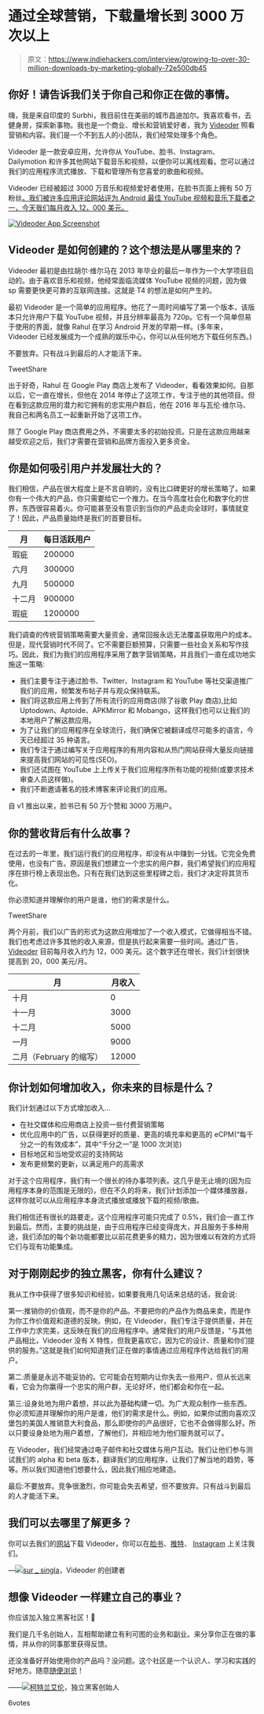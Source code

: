 # 通过全球营销，下载量增长到 3000 万次以上

> 原文：<https://www.indiehackers.com/interview/growing-to-over-30-million-downloads-by-marketing-globally-72e500db45>

## 你好！请告诉我们关于你自己和你正在做的事情。

嗨，我是来自印度的 Surbhi，我目前住在美丽的城市昌迪加尔。我喜欢看书，去健身房，探索新事物。我也是一个商业、增长和营销爱好者，我为 [Videoder](https://www.videoder.net) 照看营销和内容。我们是一个不到五人的小团队，我们经常处理多个角色。

Videoder 是一款安卓应用，允许你从 YouTube、脸书、Instagram、Dailymotion 和许多其他网站下载音乐和视频，以便你可以离线观看。您可以通过我们的应用程序流式播放、下载和管理所有您喜爱的歌曲和视频。

Videoder 已经被超过 3000 万音乐和视频爱好者使用，在脸书页面上拥有 50 万粉丝[。我们被许多应用评论网站评为 Android 最佳 YouTube 视频和音乐下载者之一，今天我们每月收入 12，000 美元。](https://www.facebook.com/Videoder)

[![Videoder App Screenshot](img/588f7dc5493aaa52a4126dee4682d534.png)](https://www.videoder.net) 

## Videoder 是如何创建的？这个想法是从哪里来的？

Videoder 最初是由拉胡尔·维尔马在 2013 年毕业的最后一年作为一个大学项目启动的。由于喜欢音乐和视频，他经常面临流媒体 YouTube 视频的问题，因为做 sp 需要更快更可靠的互联网连接。这就是 T4 的想法是如何产生的。

最初 Videoder 是一个简单的应用程序。他花了一周时间编写了第一个版本，该版本只允许用户下载 YouTube 视频，并且分辨率最高为 720p。它有一个简单但易于使用的界面，就像 Rahul 在学习 Android 开发的早期一样。(多年来，Videoder 已经发展成为一个成熟的娱乐中心，你可以从任何地方下载任何东西。)

不要放弃。只有战斗到最后的人才能活下来。

TweetShare

出于好奇，Rahul 在 Google Play 商店上发布了 Videoder，看看效果如何。自那以后，它一直在增长，但他在 2014 年停止了这项工作，专注于他的其他项目。但在看到这款应用的潜力和它拥有的忠实用户群后，他在 2016 年与瓦伦·维尔马、我自己和两名员工一起重新开始了这项工作。

除了 Google Play 商店费用之外，不需要太多的初始投资。只是在这款应用越来越受欢迎之后，我们才需要在营销和品牌方面投入更多资金。

## 你是如何吸引用户并发展壮大的？

我们相信，产品在很大程度上是不言自明的，没有比口碑更好的增长策略了。如果你有一个伟大的产品，你只需要给它一个推力。在当今高度社会化和数字化的世界，东西很容易着火。你可能甚至没有意识到当你的产品走向全球时，事情就变了！因此，产品质量始终是我们的首要目标。

| 月 | 每日活跃用户 |
| --- | --- |
| 瑕疵 | 200000 |
| 六月 | 300000 |
| 九月 | 500000 |
| 十二月 | 900000 |
| 瑕疵 | 1200000 |

我们调查的传统营销策略需要大量资金，通常回报永远无法覆盖获取用户的成本。但是，现代营销时代不同了。它不需要巨额预算，只需要一些社会关系和写作技巧。因此，我们为我们的应用程序采用了数字营销策略，并且我们一直在成功地实施这一策略:

*   我们主要专注于通过脸书、Twitter、Instagram 和 YouTube 等社交渠道推广我们的应用，频繁发布帖子并与观众保持联系。
*   我们将这款应用上传到了所有流行的应用商店(除了谷歌 Play 商店),比如 Uptodown、Aptoide、APKMirror 和 Mobango，这样我们也可以让我们的本地用户了解这款应用。
*   为了让我们的应用程序在全球流行，我们确保它被翻译成尽可能多的语言，今天已经超过 35 种语言。
*   我们专注于通过编写关于应用程序的有用内容和从热门网站获得大量反向链接来提高我们网站的可见性(SEO)。
*   我们还试图在 YouTube 上上传关于我们应用程序所有功能的视频(或要求技术审查人员这样做)。
*   我们不断邀请著名的技术博客来评论我们的应用。

自 v1 推出以来，脸书已有 50 万个赞和 3000 万用户。

## 你的营收背后有什么故事？

在过去的一年里，我们运行我们的应用程序，却没有从中赚到一分钱。它完全免费使用，也没有广告。原因是我们想建立一个忠实的用户群，我们希望我们的应用程序在排行榜上表现出色。只有在我们达到这些里程碑之后，我们才决定将其货币化。

你必须知道并理解你的用户是谁，他们的需求是什么。

TweetShare

两个月前，我们以广告的形式为这款应用增加了一个收入模式，它做得相当不错。我们也考虑过许多其他的收入来源，但是执行起来需要一些时间。通过广告， [Videoder](https://www.videoder.net) 目前每月收入约为 12，000 美元。这个数字还在增长，我们计划很快提高到 20，000 美元/月。

| 月 | 月收入 |
| --- | --- |
| 十月 | 0 |
| 十一月 | 3000 |
| 十二月 | 5000 |
| 一月 | 9000 |
| 二月（February 的缩写） | 12000 |

## 你计划如何增加收入，你未来的目标是什么？

我们计划通过以下方式增加收入...

*   在社交媒体和应用商店上投资一些付费营销策略
*   优化应用中的广告，以获得更好的质量、更高的填充率和更高的 eCPM(“每千分之一的有效成本”，其中“千分之一”是 1000 次浏览)
*   目标地区和当地受欢迎的支持网站
*   发布更频繁的更新，以满足用户的高需求

对于这个应用程序，我们有一个很长的待办事项列表。这几乎是无止境的(因为应用程序本身的范围是无限的)，但在不久的将来，我们计划添加一个媒体播放器，这样你就可以从应用程序本身流式播放或播放下载的视频/歌曲。

我们相信还有很长的路要走。这个应用程序可能只完成了 0.5%，我们会一直工作到最后。然而，主要的挑战是，由于应用程序已经变得庞大，并且服务于多种用途，我们添加的每个新功能都要比以前花费更多的精力，因为很难以有效的方式将它们与现有功能集成。

## 对于刚刚起步的独立黑客，你有什么建议？

我从工作中获得了很多知识和经验，如果要我用几句话来总结的话，我会说:

第一:推销你的价值观，而不是你的产品。不要把你的产品作为商品来卖，而是作为你工作价值观和道德的反映。例如，在 Videoder，我们专注于提供质量，并在工作中力求完美，这反映在我们的应用程序中。通常我们的用户反馈是，“与其他产品相比，Videoder 没有 X 特性，但我更喜欢它，因为它的设计、质量和你们提供的服务。”这就是我们如何知道我们正在做的事情通过应用程序传达给我们的用户。

第二:质量是永远不能妥协的。它可能会在短期内让你失去一些用户，但从长远来看，它会为你赢得一个忠实的用户群，无论好坏，他们都会和你在一起。

第三:设身处地为用户着想，并以此为基础构建一切。为广大观众制作一些东西。你必须知道并理解你的用户是谁，他们的需求是什么。例如，如果你试图向喜欢汉堡包的美国人推销意大利食品，那么即使你的产品很好，它也不会做得那么好。所以只要设身处地为用户着想，了解他们，并相应地为他们服务就可以了。

在 Videoder，我们经常通过电子邮件和社交媒体与用户互动。我们让他们参与测试我们的 alpha 和 beta 版本，翻译我们的应用程序，让我们了解当地的趋势，等等。所以我们知道他们想要什么，因此我们相应地建造。

最后:不要放弃。竞争很激烈，你可能会失去希望，但不要放弃。只有战斗到最后的人才能活下来。

## 我们可以去哪里了解更多？

你可以去我们的[网站](http://www.videoder.net)下载 Videoder，你可以在[脸书](https://www.facebook.com/Videoder)、[推特](https://twitter.com/videoderandroid)、 [Instagram](https://www.instagram.com/videoderandroid/?hl=en) 上关注我们。

—[<picture id="ember5239396" class="user-avatar ember-view user-link__avatar">![](img/82bd3bb4769a3aa1cd13889ee7c0fa91.png)</picture>sur _ singla](/sur_singla?id=QNqCmW39icgD2ZFHgg975CPJDiI3)，Videoder 的创建者

## 想像 Videoder 一样建立自己的事业？

你应该加入独立黑客社区！🤗

我们是几千名创始人，互相帮助建立有利可图的业务和副业。来分享你正在做的事情，并从你的同事那里获得反馈。

还没准备好开始使用你的产品吗？没问题。这个社区是一个认识人、学习和实践的好地方。随意[随便浏览](/)！

——[<picture id="ember5239401" class="user-avatar ember-view user-link__avatar">![](img/82bd3bb4769a3aa1cd13889ee7c0fa91.png)</picture>柯特兰艾伦](/csallen?id=ibTLPyjwVebnZjMGKvz6ztarnuV2)，独立黑客创始人

6votes